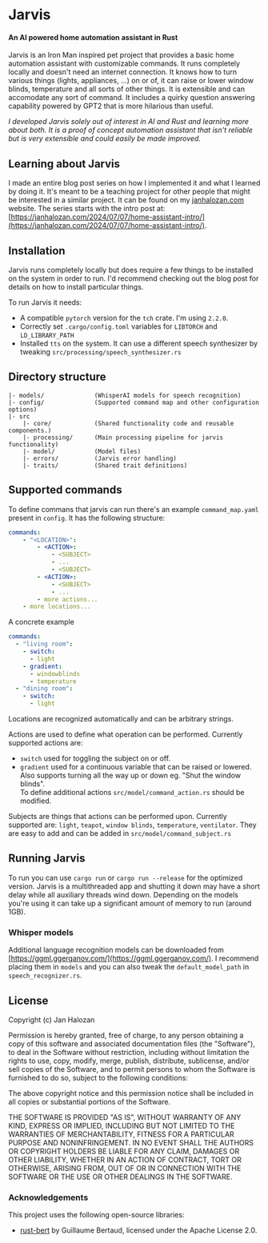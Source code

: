# Jarvis
#### An AI powered home automation assistant in Rust

Jarvis is an Iron Man inspired pet project that provides a basic home automation assistant with customizable commands. It runs completely locally and doesn't need an internet connection. It knows how to turn various things (lights, appliances, ...) on or of, it can raise or lower window blinds, temperature and all sorts of other things. It is extensible and can accomodate any sort of command. It includes a quirky question answering capability powered by GPT2 that is more hilarious than useful.

_I developed Jarvis solely out of interest in AI and Rust and learning more about both. It is a proof of concept automation assistant that isn't reliable but is very extensible and could easily be made improved._

## Learning about Jarvis

I made an entire blog post series on how I implemented it and what I learned by doing it. It's meant to be a teaching project for other people that might be interested in a similar project. It can be found on my [janhalozan.com](https://janhalozan.com) website. The series starts with the intro post at: [https://janhalozan.com/2024/07/07/home-assistant-intro/](https://janhalozan.com/2024/07/07/home-assistant-intro/).

## Installation

Jarvis runs completely locally but does require a few things to be installed on the system in order to run. I'd recommend checking out the blog post for details on how to install particular things.

To run Jarvis it needs:
- A compatible `pytorch` version for the `tch` crate. I'm using `2.2.0`.
- Correctly set `.cargo/config.toml` variables for `LIBTORCH` and `LD_LIBRARY_PATH`
- Installed `tts` on the system. It can use a different speech synthesizer by tweaking `src/processing/speech_synthesizer.rs`


## Directory structure
```
|- models/              (WhisperAI models for speech recognition)
|- config/              (Supported command map and other configuration options)
|- src
    |- core/            (Shared functionality code and reusable components.)
    |- processing/      (Main processing pipeline for jarvis functionality)
    |- model/           (Model files)
    |- errors/          (Jarvis error handling)
    |- traits/          (Shared trait definitions)
```

## Supported commands

To define commans that jarvis can run there's an example `command_map.yaml` present in `config`. It has the following structure:
```yaml
commands:
    - "<LOCATION>":
        - <ACTION>:
            - <SUBJECT>
            - ...
            - <SUBJECT>
        - <ACTION>:
            - <SUBJECT>
            - ...
        - more actions...
    - more locations...
```

A concrete example
```yaml
commands:
  - "living room":
    - switch:
      - light
    - gradient:
      - windowblinds
      - temperature
  - "dining room":
    - switch:
      - light
```

Locations are recognized automatically and can be arbitrary strings.  

Actions are used to define what operation can be performed. Currently supported actions are:
- `switch` used for toggling the subject on or off. 
- `gradient` used for a continuous variable that can be raised or lowered. Also supports turning all the way up or down eg. "Shut the window blinds".  
To define additional actions `src/model/command_action.rs` should be modified.

Subjects are things that actions can be performed upon. Currently supported are: `light`, `teapot`, `window blinds`, `temperature`, `ventilator`. They are easy to add and can be added in `src/model/command_subject.rs`

## Running Jarvis

To run you can use `cargo run` or `cargo run --release` for the optimized version.
Jarvis is a multithreaded app and shutting it down may have a short delay while all auxiliary threads wind down. Depending on the models you're using it can take up a significant amount of memory to run (around 1GB).

### Whisper models

Additional language recognition models can be downloaded from [https://ggml.ggerganov.com/](https://ggml.ggerganov.com/). I recommend placing them in `models` and you can also tweak the `default_model_path` in `speech_recognizer.rs`.

## License

Copyright (c) Jan Halozan

Permission is hereby granted, free of charge, to any person obtaining
a copy of this software and associated documentation files (the
"Software"), to deal in the Software without restriction, including
without limitation the rights to use, copy, modify, merge, publish,
distribute, sublicense, and/or sell copies of the Software, and to
permit persons to whom the Software is furnished to do so, subject to
the following conditions:

The above copyright notice and this permission notice shall be
included in all copies or substantial portions of the Software.

THE SOFTWARE IS PROVIDED "AS IS", WITHOUT WARRANTY OF ANY KIND,
EXPRESS OR IMPLIED, INCLUDING BUT NOT LIMITED TO THE WARRANTIES OF
MERCHANTABILITY, FITNESS FOR A PARTICULAR PURPOSE AND
NONINFRINGEMENT. IN NO EVENT SHALL THE AUTHORS OR COPYRIGHT HOLDERS BE
LIABLE FOR ANY CLAIM, DAMAGES OR OTHER LIABILITY, WHETHER IN AN ACTION
OF CONTRACT, TORT OR OTHERWISE, ARISING FROM, OUT OF OR IN CONNECTION
WITH THE SOFTWARE OR THE USE OR OTHER DEALINGS IN THE SOFTWARE.

### Acknowledgements

This project uses the following open-source libraries:

- [rust-bert](https://github.com/guillaume-be/rust-bert) by Guillaume Bertaud, licensed under the Apache License 2.0.
